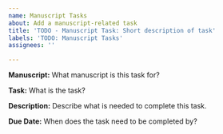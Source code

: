```yaml
---
name: Manuscript Tasks
about: Add a manuscript-related task
title: 'TODO - Manuscript Task: Short description of task'
labels: 'TODO: Manuscript Tasks'
assignees: ''

---
```


**Manuscript:** What manuscript is this task for?

**Task:** What is the task?

**Description:** Describe what is needed to complete this task.

**Due Date:** When does the task need to be completed by?
